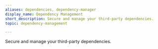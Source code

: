 ```yaml
---
aliases: dependencies, dependency-manager
display_name: Dependency Management
short_description: Secure and manage your third-party dependencies.
topic: dependency-management

---
```

Secure and manage your third-party dependencies.
